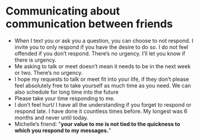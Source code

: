 # Communicating about communication between friends

- When I text you or ask you a question, you can choose to not respond. I invite you to only respond if you have the desire to do so. I do not feel offended if you don’t respond. There’s no urgency. I’ll let you know if there is urgency.
- Me asking to talk or meet doesn’t mean it needs to be in the next week or two. There’s no urgency. 
- I hope my requests to talk or meet fit into your life, if they don’t please feel absolutely free to take yourself as much time as you need. We can also schedule for long time into the future
- Please take your time responding to me. 
- I don’t feel hurt/ I have all the understanding if you forget to respond or respond late. I have done it countless times before. My longest was 6 months and never until today. 
- Michelle’s friend:  "**your value to me is not tied to the quickness to which you respond to my messages.**" 


